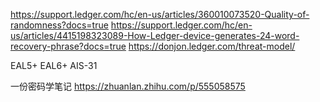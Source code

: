 https://support.ledger.com/hc/en-us/articles/360010073520-Quality-of-randomness?docs=true
https://support.ledger.com/hc/en-us/articles/4415198323089-How-Ledger-device-generates-24-word-recovery-phrase?docs=true
https://donjon.ledger.com/threat-model/


EAL5+ EAL6+ AIS-31

一份密码学笔记 https://zhuanlan.zhihu.com/p/555058575